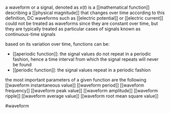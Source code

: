 a waveform or a signal, denoted as $x(t)$ is a [[mathematical function]] describing a [[physical magnitude]] that changes over time
according to this definition, DC waveforms such as [[electric potential]] or [[electric current]] could not be treated as waveforms since they are constant over time, but they are typically treated as particular cases of signals known as continuous-time signals

based on its variation over time, functions can be:
- [[aperiodic function]]: the signal values do not repeat in a periodic fashion, hence a time interval from which the signal repeats will never be found
- [[periodic function]]: the signal values repeat in a periodic fashion

the most important parameters of a given function are the following
[[waveform instantaneous value]]
[[waveform period]]
[[waveform frequency]]
[[waveform peak value]]
[[waveform amplitude]]
[[waveform ripple]]
[[waveform average value]]
[[waveform root mean square value]]

#waveform